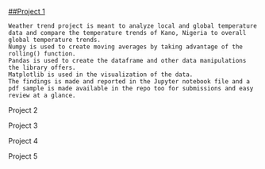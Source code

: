 [##Project 1](https://github.com/komputarist/datascience_nd/tree/master/project%201)

    Weather trend project is meant to analyze local and global temperature data and compare the temperature trends of Kano, Nigeria to overall global temperature trends.
    Numpy is used to create moving averages by taking advantage of the rolling() function.
    Pandas is used to create the dataframe and other data manipulations the library offers.
    Matplotlib is used in the visualization of the data.
    The findings is made and reported in the Jupyter notebook file and a pdf sample is made available in the repo too for submissions and easy review at a glance. 

Project 2


Project 3


Project 4


Project 5